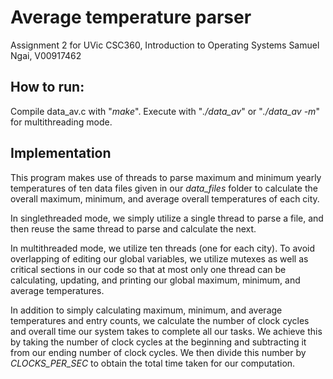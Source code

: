 # Average temperature parser

Assignment 2 for UVic CSC360, Introduction to Operating Systems
Samuel Ngai, V00917462

## How to run:
Compile data_av.c with "*make*".
Execute with "*./data_av*" or "*./data_av -m*" for multithreading mode.

## Implementation
This program makes use of threads to parse maximum and minimum yearly temperatures of ten data files given in our *data_files* folder to calculate the overall maximum, minimum, and average overall temperatures of each city.

In singlethreaded mode, we simply utilize a single thread to parse a file, and then reuse the same thread to parse and calculate the next. 

In multithreaded mode, we utilize ten threads (one for each city). To avoid overlapping of editing our global variables, we utilize mutexes as well as critical sections in our code so that at most only one thread can be calculating, updating, and printing our global maximum, minimum, and average temperatures.

In addition to simply calculating maximum, minimum, and average temperatures and entry counts, we calculate the number of clock cycles and overall time our system takes to complete all our tasks. We achieve this by taking the number of clock cycles at the beginning and subtracting it from our ending number of clock cycles. We then divide this number by *CLOCKS_PER_SEC* to obtain the total time taken for our computation.
